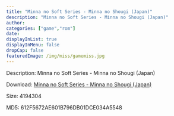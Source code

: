 ```yaml
---
title: "Minna no Soft Series - Minna no Shougi (Japan)"
description: "Minna no Soft Series - Minna no Shougi (Japan)"
author: 
categories: ["game","rom"]
date: 
displayInList: true
displayInMenu: false
dropCap: false
featuredImage: /img/miss/gamemiss.jpg
---
```


Description: Minna no Soft Series - Minna no Shougi (Japan)

Download: <a style="text-decoration:underline;" href="https://mega.nz/#!ePIWQKqK!caOiyegxe1Gr1AtUPHzdeAU2gvnvX3UKNBTIn-HYW4k" target = "_blank" rel = "nofollow" > Minna no Soft Series - Minna no Shougi (Japan)</a>

Size: 4194304

MD5: 612F5672AE601B796DB01DCE034A5548

